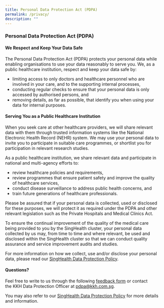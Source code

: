 ```yaml
---
title: Personal Data Protection Act (PDPA)
permalink: /privacy/
description: ""
---
```

### Personal Data Protection Act (PDPA)

#### We Respect and Keep Your Data Safe

The Personal Data Protection Act (PDPA) protects your personal data while enabling organisations to use your data reasonably to serve you. We, as a public healthcare institution, respect and keep your data safe by:

* limiting access to only doctors and healthcare personnel who are involved in your care, and to the supporting internal processes,
* conducting regular checks to ensure that your personal data is only accessed by authorised persons, and
* removing details, as far as possible, that identify you when using your data for internal purposes.

#### Serving You as a Public Healthcare Institution


When you seek care at other healthcare providers, we will share relevant data with them through trusted information systems like the National Electronic Health Record (NEHR) system. We may use your personal data to invite you to participate in suitable care programmes, or shortlist you for participation in relevant research studies.

As a public healthcare institution, we share relevant data and participate in national and multi-agency efforts to:

*   review healthcare policies and requirements,
*   review programmes that ensure patient safety and improve the quality of healthcare services,
*   conduct disease surveillance to address public health concerns, and
*   train future generations of healthcare professionals.

Please be assured that if your personal data is collected, used or disclosed for these purposes, we will protect it as required under the PDPA and other relevant legislation such as the Private Hospitals and Medical Clinics Act.

To ensure the continual improvement of the quality of the medical care being provided to you by the SingHealth cluster, your personal data collected by us may, from time to time and where relevant, be used and disclosed within the SingHealth cluster so that we can conduct quality assurance and service improvement audits and studies.

For more information on how we collect, use and/or disclose your personal data, please read our [SingHealth Data Protection Policy](https://www.kkh.com.sg/about-kkh/corporate-profile/Documents/20190731%20SingHealth%20Grp%20Data%20Protection%20Policy%20Version%2011.pdf).

#### Questions?

Feel free to write to us through the following [feedback form](https://www.kkh.com.sg/Pages/feedback.aspx) or contact the KKH Data Protection Officer at [pdpa@kkh.com.sg](mailto:pdpa@kkh.com.sg).

You may also refer to our [SingHealth Data Protection Policy](https://www.kkh.com.sg/about-kkh/corporate-profile/Documents/20190731%20SingHealth%20Grp%20Data%20Protection%20Policy%20Version%2011.pdf) for more details and information.